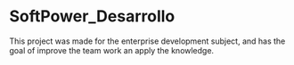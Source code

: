 # SoftPower_Desarrollo

This project was made for the enterprise development subject, and has the goal of improve the team work an apply the knowledge.
